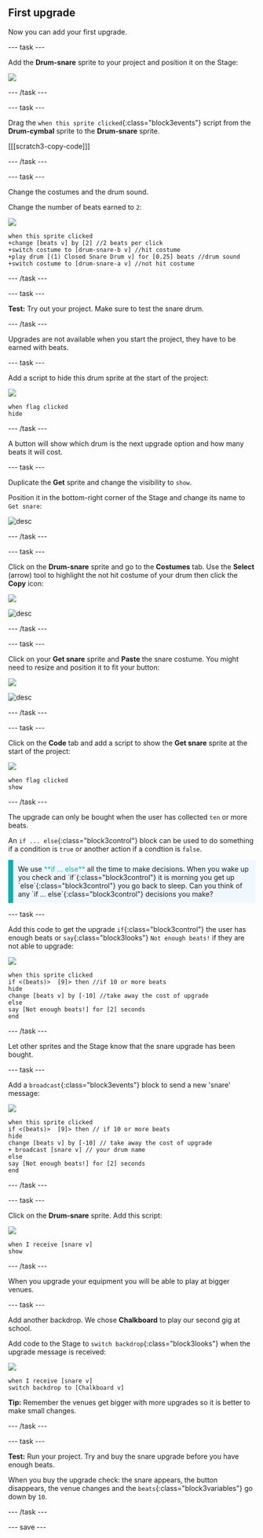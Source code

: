 ## First upgrade

Now you can add your first upgrade. 

--- task ---

Add the **Drum-snare** sprite to your project and position it on the Stage:

![](images/snare-stage.png)

--- /task ---

--- task ---

Drag the `when this sprite clicked`{:class="block3events"} script from the **Drum-cymbal** sprite to the **Drum-snare** sprite.

[[[scratch3-copy-code]]]

--- /task ---

--- task ---

Change the costumes and the drum sound.

Change the number of beats earned to `2`:

![](images/snare-icon.png)

```blocks3
when this sprite clicked
+change [beats v] by [2] //2 beats per click
+switch costume to [drum-snare-b v] //hit costume
+play drum [(1) Closed Snare Drum v] for [0.25] beats //drum sound
+switch costume to [drum-snare-a v] //not hit costume
```

--- /task ---

--- task ---

**Test:** Try out your project. Make sure to test the snare drum.  

--- /task ---

Upgrades are not available when you start the project, they have to be earned with beats. 

--- task ---

Add a script to hide this drum sprite at the start of the project:

![](images/snare-icon.png)

```blocks3
when flag clicked
hide
```

--- /task ---

A button will show which drum is the next upgrade option and how many beats it will cost. 

--- task ---

Duplicate the **Get** sprite and change the visibility to `show`.

Position it in the bottom-right corner of the Stage and change its name to `Get snare`: 

![desc](images/get-snare.png)

--- /task ---

--- task ---

Click on the **Drum-snare** sprite and go to the **Costumes** tab. Use the **Select** (arrow) tool to highlight the not hit costume of your drum then click the **Copy** icon:  

![](images/snare-icon.png)

![desc](images/copy-costume.png)

--- /task ---

--- task ---

Click on your **Get snare** sprite and **Paste** the snare costume. You might need to resize and position it to fit your button: 

![](images/get-snare-icon.png)

![desc](images/paste-costume.png)

--- /task ---

--- task ---

Click on the **Code** tab and add a script to show the **Get snare** sprite at the start of the project:

![](images/get-snare-icon.png)

```blocks3
when flag clicked
show
```

--- /task ---

The upgrade can only be bought when the user has collected `ten` or more beats.

An `if ... else`{:class="block3control"} block can be used to do something if a condition is `true` or another action if a condtion is `false`. 

<p style="border-left: solid; border-width:10px; border-color: #0faeb0; background-color: aliceblue; padding: 10px;">
We use <span style="color: #0faeb0">**if ... else**</span> all the time to make decisions. When you wake up you check and `if`{:class="block3control"} it is morning you get up `else`{:class="block3control"} you go back to sleep. Can you think of any `if ... else`{:class="block3control"} decisions you make? 
</p>

--- task ---

Add this code to get the upgrade `if`{:class="block3control"} the user has enough beats or `say`{:class="block3looks"} `Not enough beats!` if they are not able to upgrade:

![](images/get-snare-icon.png)

```blocks3
when this sprite clicked
if <(beats)>  [9]> then //if 10 or more beats
hide
change [beats v] by [-10] //take away the cost of upgrade
else
say [Not enough beats!] for [2] seconds 
end
```

--- /task ---

Let other sprites and the Stage know that the snare upgrade has been bought.

--- task ---

Add a `broadcast`{:class="block3events"} block to send a new 'snare' message:

![](images/get-snare-icon.png)

```blocks3
when this sprite clicked
if <(beats)>  [9]> then // if 10 or more beats
hide
change [beats v] by [-10] // take away the cost of upgrade
+ broadcast [snare v] // your drum name
else
say [Not enough beats!] for [2] seconds 
end
```

--- /task ---

--- task ---

Click on the **Drum-snare** sprite. Add this script:

![](images/snare-icon.png)

```blocks3
when I receive [snare v]
show
```

--- /task ---

When you upgrade your equipment you will be able to play at bigger venues. 

--- task ---

Add another backdrop. We chose **Chalkboard** to play our second gig at school. 

Add code to the Stage to `switch backdrop`{:class="block3looks"} when the upgrade message is received:

![](images/stage-icon.png)

```blocks3
when I receive [snare v]
switch backdrop to [Chalkboard v]
```

**Tip:** Remember the venues get bigger with more upgrades so it is better to make small changes.

--- /task ---

--- task ---

**Test:** Run your project. Try and buy the snare upgrade before you have enough beats. 

When you buy the upgrade check: the snare appears, the button disappears, the venue changes and the `beats`{:class="block3variables"} go down by `10`. 

--- /task ---

--- save ---